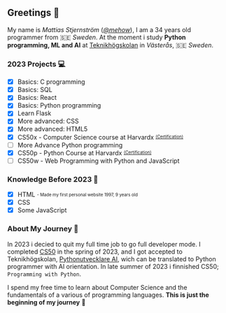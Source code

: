 ## Greetings 👋

My name is _Mattias Stjernström_ ([_@mehow_](https://mehow.se)), I am a 34 years old programmer from 🇸🇪 _Sweden_. At the moment i study __Python programming, ML and AI__ at [Teknikhögskolan](https://teknikhogskolan.se) in _Västerås_, 🇸🇪 _Sweden_.

### 2023 Projects 💻
- [x] Basics: C programming
- [x] Basics: SQL
- [x] Basics: React
- [x] Basics: Python programming
- [x] Learn Flask
- [x] More advanced: CSS
- [x] More advanced: HTML5
- [x] CS50x - Computer Science course at Harvardx <sup><sub>[(Certification)](https://courses.edx.org/certificates/a99105bb3b51493b8c6b91e765486f25)</sub></sup>
- [ ] More Advance Python programming
- [x] CS50p - Python Course at Harvardx <sup><sub>[(Certification)](https://certificates.cs50.io/746da2e1-3ffe-4755-8ed3-c02c6b06c151.png?size=A4)</sub></sup>
- [ ] CS50w - Web Programming with Python and JavaScript

### Knowledge Before 2023 🤙
- [x] HTML <sub><sup> - Made my first personal website 1997, 9 years old</sup></sub>
- [x] CSS
- [x] Some JavaScript

### About My Journey 🚀
In 2023 i decied to quit my full time job to go full developer mode. I completed [CS50](https://en.wikipedia.org/wiki/CS50) in the spring of 2023, and I got accepted to Teknikhögskolan, [Pythonutvecklare AI](https://teknikhogskolan.se/utbildningar/pythonutvecklare-ai), wich can be translated to Python programmer with AI orientation. In late summer of 2023 i finnished CS50; ``Programming with Python``.

I spend my free time to learn about Computer Science and the fundamentals of a various of programming languages. __This is just the beginning of my journey__ 👶
